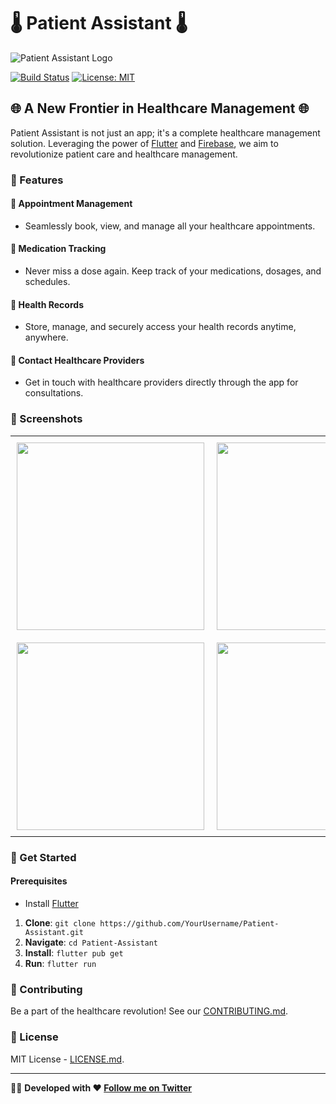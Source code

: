 # 🌡️ Patient Assistant 🌡️

![Patient Assistant Logo](link-to-logo.png)

[![Build Status](https://travis-ci.com/YourUsername/Patient-Assistant.svg?branch=master)](https://travis-ci.com/YourUsername/Patient-Assistant)
[![License: MIT](https://img.shields.io/badge/License-MIT-yellow.svg)](https://opensource.org/licenses/MIT)

## 🌐 A New Frontier in Healthcare Management 🌐

Patient Assistant is not just an app; it's a complete healthcare management solution. Leveraging the power of [Flutter](https://flutter.dev/) and [Firebase](https://firebase.google.com/), we aim to revolutionize patient care and healthcare management.

### 🌟 Features

#### 📅 Appointment Management
- Seamlessly book, view, and manage all your healthcare appointments.

#### 💊 Medication Tracking
- Never miss a dose again. Keep track of your medications, dosages, and schedules.

#### 📂 Health Records
- Store, manage, and securely access your health records anytime, anywhere.

#### 🏥 Contact Healthcare Providers
- Get in touch with healthcare providers directly through the app for consultations.

### 📸 Screenshots

<table>
  <tr>
    <td style="padding:10px"><img src="link-to-screenshot1.png" width="300"></td>
    <td style="padding:10px"><img src="link-to-screenshot2.png" width="300"></td>
    <td style="padding:10px"><img src="link-to-screenshot3.png" width="300"></td>
    <td style="padding:10px"><img src="link-to-screenshot4.png" width="300"></td>
  </tr>
  <tr>
    <td style="padding:10px"><img src="link-to-screenshot5.png" width="300"></td>
    <td style="padding:10px"><img src="link-to-screenshot6.png" width="300"></td>
    <td style="padding:10px"><img src="link-to-screenshot7.png" width="300"></td>
    <td style="padding:10px"><img src="link-to-screenshot8.png" width="300"></td>
  </tr>
</table>

### 🚀 Get Started

#### Prerequisites
- Install [Flutter](https://flutter.dev/docs/get-started/install)

1. **Clone**: `git clone https://github.com/YourUsername/Patient-Assistant.git`
2. **Navigate**: `cd Patient-Assistant`
3. **Install**: `flutter pub get`
4. **Run**: `flutter run`

### 🤝 Contributing

Be a part of the healthcare revolution! See our [CONTRIBUTING.md](link-to-contributing.md).

### 📜 License

MIT License - [LICENSE.md](link-to-license.md).

---

👩‍💻 **Developed with ❤️ [Follow me on Twitter](your-twitter-link)**
